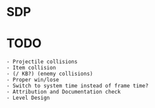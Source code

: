 # SDP

# TODO 
    - Projectile collisions
    - Item collision
    - (/ KB?) (enemy collisions)
    - Proper win/lose
    - Switch to system time instead of frame time?
    - Attribution and Documentation check
    - Level Design